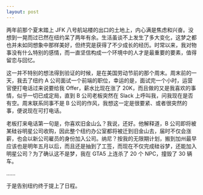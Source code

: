 ```yaml
---
layout: post
---
```


两年前那个夏末踏上 JFK 八号航站楼的出口的土地上，内心满是焦虑和兴奋。没想到一晃而过已然在纽约呆了两年有余。生活虽谈不上发生了多大变化，这梦之都也并未如同想象中那样美好，但终究是获得了不少成长的经历。时常以来，我对物事没有什么特别的感情，而一直坚信构成一个环境中的人才是最重要的要素，值得留恋与回忆。

这一并不特别的想法得到验证的时候，是在美国劳动节前的那个周末。周末前的一天，我去了纽约 A 公司面试一个前端的职位，幸运的是，面试完一个小时，运营官便打电话过来说要给我 Offer，薪水比现在涨了 20K，而且做的又是我喜欢的事情，似乎一切已成定局，直到 B 公司老板突然在 Slack 上呼叫我，问我现在是否有空。周末联系同事不是 B 公司的作风，我想这一定是很要紧、或者很突然的事，便说现在可打电话。

老板打来电话第一句是，你喜欢旧金山么？我说，还好。他解释道，B 公司即将被某硅谷明星公司收购，因此整个纽约办公室都将被迁到旧金山去，届时不仅会涨薪，也会以新公司雇员的身份加入公司。纳尼？按我的无限期计划，搬到加州最早应该也是明年五月以后，而且还是抽到了工签，而现在不仅完成硅谷梦，还能加入明星公司？为了确认这不是梦，我在 GTA5 上连杀了 20 个 NPC，撞毁了 30 辆车。

……

于是告别纽约终于提上了日程。
